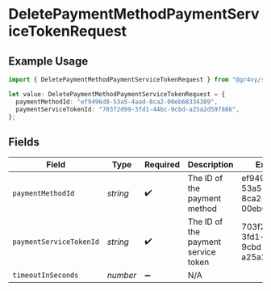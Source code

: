# DeletePaymentMethodPaymentServiceTokenRequest

## Example Usage

```typescript
import { DeletePaymentMethodPaymentServiceTokenRequest } from "@gr4vy/sdk/models/operations";

let value: DeletePaymentMethodPaymentServiceTokenRequest = {
  paymentMethodId: "ef9496d8-53a5-4aad-8ca2-00eb68334389",
  paymentServiceTokenId: "703f2d99-3fd1-44bc-9cbd-a25a2d597886",
};
```

## Fields

| Field                                | Type                                 | Required                             | Description                          | Example                              |
| ------------------------------------ | ------------------------------------ | ------------------------------------ | ------------------------------------ | ------------------------------------ |
| `paymentMethodId`                    | *string*                             | :heavy_check_mark:                   | The ID of the payment method         | ef9496d8-53a5-4aad-8ca2-00eb68334389 |
| `paymentServiceTokenId`              | *string*                             | :heavy_check_mark:                   | The ID of the payment service token  | 703f2d99-3fd1-44bc-9cbd-a25a2d597886 |
| `timeoutInSeconds`                   | *number*                             | :heavy_minus_sign:                   | N/A                                  |                                      |